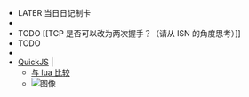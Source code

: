 - LATER  当日日记制卡
-
- TODO [[TCP 是否可以改为两次握手？（请从 ISN 的角度思考）]]
- TODO
-
- [QuickJS](https://bellard.org/quickjs/) |
	- [与 lua 比较](https://www.zhihu.com/question/395593519/answer/2738722877)
	- ![图像](https://pbs.twimg.com/media/Fga83X5XkAI_Acm?format=png&name=900x900)
